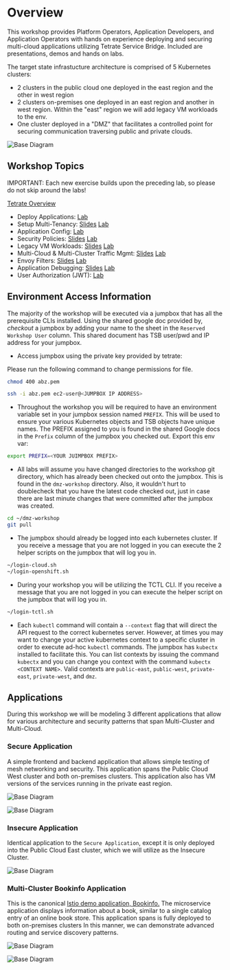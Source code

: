 # Overview
This workshop provides Platform Operators, Application Developers, and Application Operators with hands on experience deploying and securing multi-cloud applications utilizing Tetrate Service Bridge.  Included are presentations, demos and hands on labs.

The target state infrastucture architecture is comprised of 5 Kubernetes clusters:
- 2 clusters in the public cloud one deployed in the east region and the other in west region
- 2 clusters on-premises one deployed in an east region and another in west region.  Within the "east" region we will add legacy VM workloads to the env.
- One cluster deployed in a "DMZ" that facilitates a controlled point for securing communication traversing public and private clouds.

![Base Diagram](images/infra-arch.png)

## Workshop Topics
IMPORTANT: Each new exercise builds upon the preceding lab, so please do not skip around the labs!

[Tetrate Overview](https://docs.google.com/presentation/d/1UewLG-Y8E_EosC4vLd9jq7VJagaq6jQLzzX9b3GiBI8/edit#slide=id.ge82d745ba0_0_0)

- Deploy Applications: [Lab](00-App-Deployment/README.md)
- Setup Multi-Tenancy: [Slides](https://docs.google.com/presentation/d/1UewLG-Y8E_EosC4vLd9jq7VJagaq6jQLzzX9b3GiBI8/edit#slide=id.ge82d745ba0_0_716) [Lab](01-Tenancy/README.md)
- Application Config: [Lab](02-App-Config/README.md)
- Security Policies: [Slides](https://docs.google.com/presentation/d/1UewLG-Y8E_EosC4vLd9jq7VJagaq6jQLzzX9b3GiBI8/edit#slide=id.ge82d745ba0_0_737) [Lab](03-Security/README.md)
- Legacy VM Workloads: [Slides](https://docs.google.com/presentation/d/1UewLG-Y8E_EosC4vLd9jq7VJagaq6jQLzzX9b3GiBI8/edit#slide=id.ge82d745ba0_0_737) [Lab](04-VM/README.md)
- Multi-Cloud & Multi-Cluster Traffic Mgmt: [Slides](https://docs.google.com/presentation/d/1UewLG-Y8E_EosC4vLd9jq7VJagaq6jQLzzX9b3GiBI8/edit#slide=id.ge82d745ba0_0_731) [Lab](05-LB/README.md)
- Envoy Filters: [Slides](https://docs.google.com/presentation/d/1UewLG-Y8E_EosC4vLd9jq7VJagaq6jQLzzX9b3GiBI8/edit#slide=id.ge82d745ba0_0_731) [Lab](06-Envoy/README.md)
- Application Debugging: [Slides](https://docs.google.com/presentation/d/1UewLG-Y8E_EosC4vLd9jq7VJagaq6jQLzzX9b3GiBI8/edit#slide=id.ge82d745ba0_0_743) [Lab](07-Debugging/README.md)
- User Authorization (JWT): [Lab](10-JWT/README.md)

## Environment Access Information
The majority of the workshop will be executed via a jumpbox that has all the prerequisite CLIs installed.  Using the shared google doc provided by, *checkout* a jumpbox by adding your name to the sheet in the `Reserved Workshop User` column.  This shared document has TSB user/pwd and IP address for your jumpbox.

- Access jumpbox using the private key provided by tetrate:

Please run the following command to change permissions for file. 
```bash
chmod 400 abz.pem
```
 
```bash
ssh -i abz.pem ec2-user@<JUMPBOX IP ADDRESS>
```
- Throughout the workshop you will be required to have an environment variable set in your jumpbox session named `PREFIX`.  This will be used to ensure your various Kubernetes objects and TSB objects have unique names.  The PREFIX assigned to you is found in the shared Google docs in the `Prefix` column of the jumpbox you checked out.  Export this env var:
```bash
export PREFIX=<YOUR JUIMPBOX PREFIX>
```


- All labs will assume you have changed directories to the workshop git directory, which has already been checked out onto the jumpbox.  This is found in the `dmz-workshop` directory.  Also, it wouldn't hurt to doublecheck that you have the latest code checked out, just in case there are last minute changes that were committed after the jumpbox was created.
```bash
cd ~/dmz-workshop
git pull
```

- The jumpbox should already be logged into each kubernetes cluster.  If you receive a message that you are not logged in you can execute the 2 helper scripts on the jumpbox that will log you in.
```bash
~/login-cloud.sh
~/login-openshift.sh

```

- During your workshop you will be utilizing the TCTL CLI.  If you receive a message that you are not logged in you can execute the helper script on the jumpbox that will log you in.
```bash
~/login-tctl.sh

```

- Each `kubectl` command will contain a `--context` flag that will direct the API request to the correct kubernetes server.  However, at times you may want to change your active kubernetes context to a specific cluster in order to execute ad-hoc `kubectl` commands.  The jumpbox has `kubectx` installed to facilitate this.  You can list contexts by issuing the command `kubectx` and you can change you context with the command `kubectx <CONTEXT NAME>`.  Valid contexts are `public-east`, `public-west`, `private-east`, `private-west`, and `dmz`.

## Applications

During this workshop we will be modeling 3 different applications that allow for various architecture and security patterns that span Multi-Cluster and Multi-Cloud.

### Secure Application
A simple frontend and backend application that allows simple testing of mesh networking and security.  This application spans the Public Cloud West cluster and both on-premises clusters.  This application also has VM versions of the services running in the private east region.

![Base Diagram](images/secure-app-arch.png)

![Base Diagram](images/secure-app.png)

### Insecure Application
Identical application to the `Secure Application`, except it is only deployed into the Public Cloud East cluster, which we will utilize as the Insecure Cluster.

![Base Diagram](images/insecure-app-arch.png)

### Multi-Cluster Bookinfo Application
This is the canonical [Istio demo application, Bookinfo.](https://istio.io/latest/docs/examples/bookinfo/)  The microservice application displays information about a book, similar to a single catalog entry of an online book store.  This application spans is fully deployed to both on-premises clusters In this manner, we can demonstrate advanced routing and service discovery patterns.

![Base Diagram](images/bookinfo-app.png)

![Base Diagram](images/bookinfo-app-arch.png)
